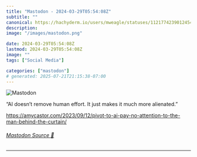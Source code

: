 ```yaml
---
title: "Mastodon - 2024-03-29T05:54:08Z"
subtitle: ""
canonical: https://hachyderm.io/users/mweagle/statuses/112177423901245431
description:
image: "/images/mastodon.png"

date: 2024-03-29T05:54:08Z
lastmod: 2024-03-29T05:54:08Z
image: ""
tags: ["Social Media"]

categories: ["mastodon"]
# generated: 2025-07-21T21:15:38-07:00
---
```

![Mastodon](/images/mastodon.png)

<p>“AI doesn’t remove human effort. It just makes it much more alienated.”</p><p><a href="https://amycastor.com/2023/09/12/pivot-to-ai-pay-no-attention-to-the-man-behind-the-curtain/" target="_blank" rel="nofollow noopener noreferrer" translate="no"><span class="invisible">https://</span><span class="ellipsis">amycastor.com/2023/09/12/pivot</span><span class="invisible">-to-ai-pay-no-attention-to-the-man-behind-the-curtain/</span></a></p>


###### [Mastodon Source 🐘](https://hachyderm.io/@mweagle/112177423901245431)

___
